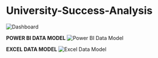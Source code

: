 # University-Success-Analysis
![Dashboard](https://github.com/Shouvik078/University-Success-Analysis/assets/106507099/ad17b566-8d09-4bdd-b2c9-2bd3a95e076d)

**POWER BI DATA MODEL**
![Power BI Data Model](https://github.com/Shouvik078/University-Success-Analysis/assets/106507099/7162770f-e485-489c-909a-7145b235fee8)

**EXCEL DATA MODEL**
![Excel Data Model](https://github.com/Shouvik078/University-Success-Analysis/assets/106507099/d04e8a8f-624d-4a19-a12c-06f625400a4f)
